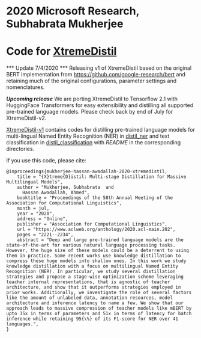 # 2020 Microsoft Research, Subhabrata Mukherjee
# Code for [XtremeDistil](https://www.microsoft.com/en-us/research/publication/xtremedistil/)

*** Update 7/4/2020 *** 
Releasing v1 of XtremeDistil based on the original BERT implementation from https://github.com/google-research/bert and retaining much of the original configurations, parameter settings and nomenclatures.

***Upcoming release***
We are porting XtremeDistil to Tensorflow 2.1 with HuggingFace Transformers for easy extensibility and distilling all supported pre-trained language models. Please check back by end of July for XtremeDistil-v2.

[XtremeDistil-v1](https://github.com/MSR-LIT/XtremeDistil/tree/master/XtremeDistil-v1) contains codes for distilling pre-trained language models for multi-lingual Named Entity Recognition (NER) in [distil_ner](https://github.com/MSR-LIT/XtremeDistil/tree/master/XtremeDistil-v1/distil_ner) and text classification in [distil_classification](https://github.com/MSR-LIT/XtremeDistil/tree/master/XtremeDistil-v1/distil_classification) with *README* in the corresponding directories.

If you use this code, please cite:
```
@inproceedings{mukherjee-hassan-awadallah-2020-xtremedistil,
    title = "{X}treme{D}istil: Multi-stage Distillation for Massive Multilingual Models",
    author = "Mukherjee, Subhabrata  and
      Hassan Awadallah, Ahmed",
    booktitle = "Proceedings of the 58th Annual Meeting of the Association for Computational Linguistics",
    month = jul,
    year = "2020",
    address = "Online",
    publisher = "Association for Computational Linguistics",
    url = "https://www.aclweb.org/anthology/2020.acl-main.202",
    pages = "2221--2234",
    abstract = "Deep and large pre-trained language models are the state-of-the-art for various natural language processing tasks. However, the huge size of these models could be a deterrent to using them in practice. Some recent works use knowledge distillation to compress these huge models into shallow ones. In this work we study knowledge distillation with a focus on multilingual Named Entity Recognition (NER). In particular, we study several distillation strategies and propose a stage-wise optimization scheme leveraging teacher internal representations, that is agnostic of teacher architecture, and show that it outperforms strategies employed in prior works. Additionally, we investigate the role of several factors like the amount of unlabeled data, annotation resources, model architecture and inference latency to name a few. We show that our approach leads to massive compression of teacher models like mBERT by upto 35x in terms of parameters and 51x in terms of latency for batch inference while retaining 95{\%} of its F1-score for NER over 41 languages.",
}
```

